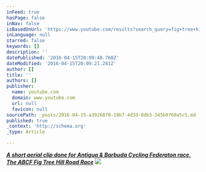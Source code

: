 ```yaml
---
inFeed: true
hasPage: false
inNav: false
isBasedOnUrl: 'https://www.youtube.com/results?search_query=fig+tree+hill'
inLanguage: null
starred: false
keywords: []
description: ''
datePublished: '2016-04-15T20:09:48.760Z'
dateModified: '2016-04-15T20:09:21.281Z'
author: []
title: ''
authors: []
publisher:
  name: youtube.com
  domain: www.youtube.com
  url: null
  favicon: null
sourcePath: _posts/2016-04-15-a3926870-19b7-4d3d-8db3-345b9760a5c5.md
published: true
_context: 'http://schema.org'
_type: Article

---
```

[_**A short aerial clip done for Antigua & Barbuda Cycling Federaton race, The ABCF Fig Tree Hill Road Race**_][0]
![](https://i.ytimg.com/vi/C6ignPJejpE/mqdefault.jpg)

[0]: null